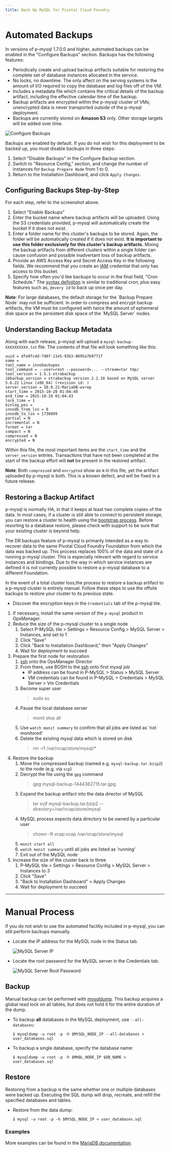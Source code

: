 ```yaml
---
title: Back Up MySQL for Pivotal Cloud Foundry
---
```



# Automated Backups
In versions of p-mysql 1.7.0.0 and higher, automated backups can be enabled in the "Configure Backups" section. Backups has the following features:

- Periodically create and upload backup artifacts suitable for restoring the complete set of database instances allocated in the service.
- No locks, no downtime. The only affect on the serving systems is the amount of I/O required to copy the database and log files off of the VM.
- Includes a metadata file which contains the critical details of the backup artifact, including the effective calendar time of the backup.
- Backup artifacts are encrypted within the p-mysql cluster of VMs; unencrypted data is never transported outside of the p-mysql deployment.
- Backups are currently stored on **Amazon S3** only. Other storage targets will be added over time.

![Configure Backups](configure-backups.png)

Backups are enabled by default. If you do not wish for this deployment to be backed up, you must disable backups in three steps:

1. Select "Disable Backups" in the Configure Backup section.
1. Switch to "Resource Config," section, and change the number of instances for `Backup Prepare Node` from 1 to 0.
1. Return to the Installation Dashboard, and click `Apply Changes`.


## Configuring Backups Step-by-Step
For each step, refer to the screenshot above.

1. Select "Enable Backups"
1. Enter the bucket name where backup artifacts will be uploaded. Using the S3 credentials provided, p-mysql will automatically create the bucket if it does not exist.
1. Enter a folder name for this cluster's backups to be stored. Again, the folder will be automatically created if it does not exist. **It is important to use this folder exclusively for this cluster's backup artifacts.** Mixing the backup artifacts from different clusters within a single folder can cause confusion and possible inadvertant loss of backup artifacts.
1. Provide an AWS Access Key and Secret Access Key in the following fields. We recommend that you create an [IAM](https://aws.amazon.com/iam/) credential that only has access to this bucket.
1. Specify how often you'd like backups to occur in the final field, "Cron Schedule." The [syntax definition](http://godoc.org/github.com/robfig/cron) is similar to traditional cron, plus easy features such as, `@every 1d` to back up once per day.

<p class="note"><strong>Note</strong>: For large databases, the default storage for the `Backup Prepare Node` may not be sufficient. In order to compress and encrypt backup artifacts, the VM must be configured with twice the amount of ephemeral disk space as the persistent disk space of the `MySQL Server` nodes.</p>

## Understanding Backup Metadata
Along with each release, p-mysql will upload a `mysql-backup-XXXXXXXXXX.txt` file. The contents of that file will look something like this:

```
uuid = dfe9fcdd-7d0f-11e5-93b3-0695a7b9771f
name =
tool_name = innobackupex
tool_command = --user=root --password=... --stream=tar tmp/
tool_version = 1.5.1-xtrabackup
ibbackup_version = xtrabackup version 2.2.10 based on MySQL server 5.6.22 Linux (x86_64) (revision id: )
server_version = 10.0.21-MariaDB-wsrep
start_time = 2015-10-28 01:04:40
end_time = 2015-10-28 01:04:43
lock_time = 1
binlog_pos =
innodb_from_lsn = 0
innodb_to_lsn = 1730899
partial = N
incremental = N
format = tar
compact = N
compressed = N
encrypted = N
```

Within this file, the most important items are the `start_time` and the `server_version` entries. Transactions that have not been completed at the start of the backup effort will **not** be present in the restored artifact.

**Note**: Both `compressed` and `encrypted` show as `N` in this file, yet the artifact uploaded by p-mysql is both. This is a known defect, and will be fixed in a future release.

## Restoring a Backup Artifact

p-mysql is normally HA, in that it keeps at least two complete copies of the data. In most cases, if a cluster is still able to connect to persistent storage, you can restore a cluster to health using the [bootstrap process](bootstrapping.html). Before resorting to a database restore, please check with support to be sure that your existing cluster is beyond help.

The DR backups feature of p-mysql is primarily intended as a way to recover data to the same Pivotal Cloud Foundry Foundation from which the data was backed up. This process replaces 100% of the data and state of a running p-mysql cluster. This is especially relevant with regard to service instances and bindings. Due to the way in which service instances are defined it is not currently possible to restore a p-mysql database to a different Foundation.

In the event of a total cluster loss,the process to restore a backup artifact to a p-mysql cluster is entirely manual. Follow these steps to use the offsite backups to restore your cluster to its previous state.

- Discover the encryption keys in the `Credentials` tab of the p-mysql tile.

1. If necessary, install the same version of the `p-mysql` product in OpsManager.
1. Reduce the size of the p-mysql cluster to a single node
    1. Select P-MySQL tile > Settings > Resource Config > MySQL Server > Instances, and set to 1
    1. Click "Save"
    1. Click "Back to Installation Dashboard," then "Apply Changes"
    1. Wait for deployment to succeed
1. Prepare the first node for restoration
    1. [ssh](https://docs.pivotal.io/pivotalcf/customizing/trouble-advanced.html#ssh) onto the OpsManager Director
    1. From there, use BOSH to the [ssh](https://docs.pivotal.io/pivotalcf/customizing/trouble-advanced.html#bosh-ssh) onto first mysql job
        - IP address can be found in P-MySQL > Status > MySQL Server
        - VM credentials can be found in  P-MySQL > Credentials > MySQL Server > Vm Credentials
    1. Become super user
        > sudo su
    1. Pause the local database server
       > monit stop all
    1. Use `watch monit summary` to confirm that all jobs are listed as 'not monitored'
    1. Delete the existing mysql data which is stored on disk
       > rm -rf /var/vcap/store/mysql/*
1. Restore the backup
    1. Move the compressed backup (named e.g. `mysql-backup.tar.bzip2`) to the node (e.g. via `scp`)
    1. Decrypt the file using the `gpg` command
       > gpg mysql-backup-1444362715.tar.gpg
    1. Expand the backup artifact into the data director of MySQL
       > tar xvjf mysql-backup.tar.bzip2 --directory=/var/vcap/store/mysql
    1. MySQL process expects data directory to be owned by a particular user
       > chown -R vcap:vcap /var/vcap/store/mysql
    1. `monit start all`
    1. `watch monit summary` until all jobs are listed as 'running'
    1. Exit out of the MySQL node
1. Increase the size of the cluster back to three
    1. P-MySQL tile > Settings > Resource Config > MySQL Server > Instances to 3
    1. Click "Save"
    1. "Back to Installation Dashboard" > Apply Changes
    1. Wait for deployment to succeed


---

# Manual Process
If you do not wish to use the automated faciltiy included in p-mysql, you can still perform backups manually.

- Locate the IP address for the MySQL node in the Status tab.

  ![MySQL Server IP](mysql-server-ip.png)

- Locate the root password for the MySQL server in the Credentials tab.

  ![MySQL Server Root Password](mysql-root-password.png)

## Backup

  Manual backup can be performed with [mysqldump](https://mariadb.com/kb/en/mariadb/mysqldump/).
  This backup acquires a global read lock on all tables, but does not hold it for the entire duration of the dump.

  - To backup **all** databases in the MySQL deployment, use `--all-databases`:

    ```
    $ mysqldump -u root -p -h $MYSQL_NODE_IP --all-databases > user_databases.sql
    ```

  - To backup a single database, specify the database name:

    ```
    $ mysqldump -u root -p -h $MHQL_NODE_IP $DB_NAME > user_databases.sql
    ```

## Restore
  Restoring from a backup is the same whether one or multiple databases were backed up.
  Executing the SQL dump will drop, recreate, and refill the specified databases and tables.

  - Restore from the data dump:

    ```
    $ mysql -u root -p -h $MYSQL_NODE_IP < user_databases.sql
    ```

### Examples
  More examples can be found in the [MariaDB documentation](http://mariadb.com/kb/en/mariadb/mysqldump/#examples).

